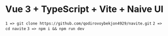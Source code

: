 # Vue 3 + TypeScript + Vite + Naive UI

`1 => git clone https://github.com/qodirovoybekjon4929/navite.git`
`2 => cd navite`
`3 => npm i && npm run dev`